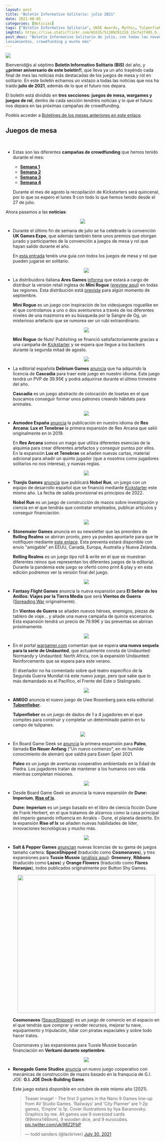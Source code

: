 ```yaml
---
layout: post
title: "Boletín Informativo Solitario: julio 2021"
date: 2021-08-05
categories: [Noticias]
tags: ["Boletín Informativo Solitario", UKGE Awards, Mythic, Tulpenfieber, GMT Games, Compass Games, Tiny Battle Publishing, "G.I. JOE Deck-Building Game", "Schnell Boats: Scourge of the English Channel", Cosmonaves, SpaceShipped, Tussie Mussie, Paleo, "Paleo: Ein neuer Anfang", Across a Thousand Dead Worlds, "Disciples of Bone and Shadow: Conquered Sun Edition", Seekers Beyond The Shroud, "The Lord of the Rings: Journeys in Middle-Earth", "El Señor de los Anillos: Viajes por la Tierra Media", "Dune: Imperium - Rise of Ix","Dune: Imperium", Rolling Realms, Nobel Run, Res Arcana, Cascadia, "Tunnels & Trolls", "Scream Aim Fire!", Mini Rogue, Apothecaria]
imghtml: https://live.staticflickr.com/65535/51309291210_15cfe2f405_b.jpg
post_desc: "Boletín Informativo Solitario de julio, con todas las novedades,
lanzamientos, crowdfunding y mucho más"
---
```


![](https://live.staticflickr.com/65535/51309291210_15cfe2f405_b.jpg)

 Bienvenid@s al séptimo **Boletín Informativo Solitario (BIS)** del año,
 y **¡¡primer aniversario de este boletín!!**, que lleva ya un año trayéndo
 cada final de mes las noticias más destacadas de los juegos de mesa y rol en
 solitario. En este boletín echamos un vistazo a todas las noticias que nos ha
 traído **julio de 2021**, además de lo que el futuro nos depara.

 El boletín está dividido en **tres secciones: juegos de mesa, wargames y
 juegos de rol**, dentro de cada sección tendréis noticias y lo que el futuro
 nos depara en las próximas campañas de crowdfunding.
  
 Podéis acceder a [Boletines de los meses anteriores en este
 enlace]({{site.baseurl}}/etiqueta/boletin-informativo-solitario/). 
 
## Juegos de mesa

<br>

* Estas son las diferentes **campañas de crowdfunding** que hemos tenido durante
  el mes:
  * **[Semana 1]({{site.baseurl}}/2021/07/05/crowdfunding-0628-0704/)**
  * **[Semana 2]({{site.baseurl}}/2021/07/12/crowdfunding-0705-0711/)**
  * **[Semana 3]({{site.baseurl}}/2021/07/19/crowdfunding-0712-0718/)**
  * **[Semana 4]({{site.baseurl}}/2021/07/26/crowdfunding-0719-0726/)**
  
  Durante el mes de agosto la recopilación de Kickstarters será quincenal, por
  lo que os espero el lunes 9 con todo lo que hemos tenido desde el 27 de
  julio.

Ahora pasamos a las **noticias**:

  <p align="center">
  <img height=""
  src="https://media.ukgamesexpo.co.uk/prod/images/Peoples_Choice_Award_2021.width-500.png"></p>

* Durante el último fin de semana de julio se ha celebrado la convención **UK
  Games Expo**, que además también tiene unos premios que otorgan jurado y
  participantes de la convención a juegos de mesa y rol que hayan salido
  durante el año.
  
  En [esta entrada]({{site.baseurl}}/2021/07/15/noticias-premios-ukge-2021/) tenéis una guía con todos los juegos de mesa y rol que
  pueden jugarse en solitario.
  
  <p align="center">
  <img height=""
  src="https://cf.geekdo-images.com/kdbwl36AN3L6EAmFUZdDFA__imagepage/img/JNVANuAhcoRatYZERMZCJj0F0Js=/fit-in/900x600/filters:no_upscale():strip_icc()/pic4608534.jpg"></p>

* La distribuidora italiana **Ares Games**
  [informa](https://twitter.com/AresGamesSrl/status/1410875698315726848?s=09)
  que estará a cargo de distribuir la versión retail inglesa de **Mini Rogue**
  ([preview aquí]({{site.baseurl}}/2020/05/23/ojeando-mini-rogue/)) en todas
  las regiones. Esta distribución está
  [prevista](https://www.aresgames.eu/games/nuts-publishing/mini-rogue) para
  algún momento de septiembre.
  
  **Mini Rogue** es un juego con inspiración de los videojuegos roguelike en el
  que controlamos a uno o dos aventureros a través de los diferentes niveles de
  una mazmorra en su búsqueda por la Sangre de Og, un misterioso artefacto que
  se rumorea ser un rubí extraordinario.

  <p align="center">
  <img height=""
  src="https://www.aresgames.eu/wp/wp-content/uploads/2021/05/800x600-nuts_publishing-20051-mini_rogue-layout.jpg"></p> 
  
  **Mini Rogue** de Nuts! Publishing se financió satisfactoriamente gracias a
  una campaña de
  [Kickstarter](https://www.kickstarter.com/projects/483438961/mini-rogue) y
  se espera que llegue a los backers durante la segunda mitad de agosto.

  <p align="center">
  <img height=""
  src="https://cf.geekdo-images.com/MjeJZfulbsM1DSV3DrGJYA__imagepage/img/0ksox22FKLq-Z-rsbBlF2IDG9x0=/fit-in/900x600/filters:no_upscale():strip_icc()/pic5100691.jpg"></p>

* La editorial española **Delirium Games**
  [anuncia](https://twitter.com/games_delirium/status/1417076932232065028) que
  ha adquirido la licencia de **Cascadia** para traer este juego en nuestro
  idioma. Este juego tendrá un PVP de 39.95€ y podrá adquirirse durante el
  último trimestre del año.
   
  **Cascadia** es un juego abstracto de colocación de losetas en el que
  buscamos conseguir formar unos patrones creando hábitats para animales.
   
  <p align="center">
  <img height=""
  src="https://asmodee.es/wp-content/uploads/2021/07/02072021-Presentacion-Res-Arcana-Lux-et-Tenebree01.png"></p>

* **Asmodee España** [anuncia](https://twitter.com/Asmodee_Spain/status/1411980674022531072?s=09)
  la publicación en nuestro idioma de **Res Arcana: Lux et Tenebrae** la
  primera expansión de Res Arcana que salió originalmente en in 2019.
  
  En **Res Arcana** somos un mago que utiliza diferentes esencias de la alquimia
  para crear diferentes artefactos y conseguir puntos por ellos. En la
  expansión **Lux et Tenebrae** se añaden nuevas cartas, material adicional
  para añadir un quinto jugador (que a nosotros como jugadores solitarios no
  nos interesa), y nuevas reglas.

  <p align="center">
  <img height=""
  src="https://tranjisgames.com/wp-content/uploads/2021/07/Nobel-Run-Web.png"></p>

* **Tranjis Games**
  [anuncia](https://tranjisgames.com/tranjis-games-ficha-juego-nobel-run/) que
  publicará **Nobel Run**, un juego con un equipo de desarrollo español que se financió
  mediante
  [Kickstarter](https://www.kickstarter.com/projects/garaizar/nobel-run) este
  mismo año. La fecha de salida provisional es principios de 2022.
  
  **Nobel Run** es un juego de construcción de mazos sobre investigación y
  ciencia en el que tendrás que contratar empleados, publicar artículos y
  conseguir financiación.

  <p align="center">
  <img height=""
  src="https://cf.geekdo-images.com/5TZ5YfDo_r9vNNvWTl_pzw__imagepage/img/qV597fd5a64cdO8VFB5_j1W_HsE=/fit-in/900x600/filters:no_upscale():strip_icc()/pic6313647.jpg"></p>

* **Stonemaier Games** anuncia en su newsletter que las preorders de **Rolling
  Realms** se abriran pronto, pero ya puedes apuntarte para que te notifiquen
  mediante [este
  enlace](https://stonemaiergames.us1.list-manage.com/subscribe?u=09ac14cf4204b623f977b3476&id=e5283efdcf). Esta
  preventa estará disponible con envío "amigable" en EEUU, Canadá, Europa,
  Australia y Nueva Zelanda.
  
  **Rolling Realms** es un juego tipo roll & write en el que se muestran
  diferentes reinos que representan los diferentes juegos de la
  editorial. Durante la pandemia este juego se ofertó como print & play y en
  esta edición podremos ver la versión final del juego.

  <p align="center">
  <img height=""
  src="https://cf.geekdo-images.com/f_hnw6s5SsA4u8KoeZ8OdA__imagepage/img/ONq6mhonHcPRNuVGZ4L117F4bpQ=/fit-in/900x600/filters:no_upscale():strip_icc()/pic6273164.png"></p>

* **Fantasy Flight Games** anuncia la nueva expansión para **El Señor de los
  Anillos: Viajes por la Tierra Media** que será **Vientos de Guerra**
  ([Spreading
  War](https://boardgamegeek.com/boardgameexpansion/342189/lord-rings-journeys-middle-earth-spreading-war-exp)
  originalmente). 
  
  En **Vientos de Guerra** se añaden nuevos héroes, enemigos, piezas de tablero
  de viaje... y añade una nueva campaña de quince escenarios. Esta expansión
  tendrá un precio de 79.99€ y las preventas se abriran próximamente.

  <p align="center">
  <img height=""
  src="https://cf.geekdo-images.com/TVCI92YdCPSLy2az5M-ctQ__imagepage/img/Df1AQgO_8Mo8d7eePF_BG5AOfAI=/fit-in/900x600/filters:no_upscale():strip_icc()/pic6189072.jpg"></p>

* En el portal
  [wargamer.com](https://www.wargamer.com/undaunted-reinforcements/sequel-reveal)
  comentan que se espera **una nueva sequela para la serie de Undaunted**, que
  actualmente consta de Undaunted: Normandy y Undaunted: North Africa, con la
  expansión Undaunted: Reinforcements que se espera para este verano.
  
  El diseñador no ha comentado sobre qué teatro específico de la Segunda Guerra
  Mundial irá este nuevo juego, pero que sabe que lo más demandado es el
  Pacífico, el Frente del Este o Stalingrado.

  <p align="center">
  <img height=""
  src="https://cf.geekdo-images.com/YGkV9K-CRs-JnJo1V4MWiw__imagepage/img/zWlp166T35yEFpcxNXIjl7Q4zVA=/fit-in/900x600/filters:no_upscale():strip_icc()/pic6315000.jpg"></p>

* **AMIGO** anuncia el nuevo juego de Uwe Rosenberg para esta editorial:
  **[Tulpenfieber](https://boardgamegeek.com/boardgame/341918/tulpenfieber)**.

  **Tulpenfieber** es un juego de dados de 1 a 4 jugadores en el que compites
  para construir y completar un determinado patrón en tu campo de tulipanes.

<p align="center">
  <img height=""
  src="https://cf.geekdo-images.com/06fbNXA4NIsltInp0JNefQ__imagepage/img/Bam8bWLsdJYqJj9xtU7WZEv9F9g=/fit-in/900x600/filters:no_upscale():strip_icc()/pic6279154.jpg"></p>

* En Board Game Geek se
  [anuncia](https://boardgamegeek.com/boardgameexpansion/342501/paleo-ein-neuer-anfang)
  la primera expansión para **Paleo**, llamada **Ein Neuer Anfang** ("Un nuevo
  comienzo", en mi humilde conocimiento de alemán) que saldrá para Essen
  Spiel 2021.
  
  **Paleo** es un juego de aventuras cooperativo ambientado en la Edad de
  Piedra. Los jugadores tratan de mantener a los humanos con vida mientras
  completan misiones.
  
  <p align="center">
  <img height=""
  src="https://cf.geekdo-images.com/YWHB6f-fyVwjSyXh5nK2Xw__imagepage/img/pNvO3c-GhSglpu56151oWXuG4ng=/fit-in/900x600/filters:no_upscale():strip_icc()/pic6267299.png"></p>

* Desde Board Game Geek se anuncia la nueva expansión de **Dune: Imperium**,
  **[Rise of Ix](https://boardgamegeek.com/boardgameexpansion/342031/dune-imperium-rise-ix)**.
  
  **Dune: Imperium** es un juego basado en el libro de ciencia ficción Dune de
  Frank Herbert, en el que tratamos de alzarnos como la casa principal del
  imperio ganando influencia en Arrakis - Dune, el planeta desierto. En la
  expansión **Rise of Ix** se añaden nuevas habilidades de líder, innovaciones
  tecnológicas y mucho más.
  
  <p align="center">
  <img height=""
  src="https://cf.geekdo-images.com/SWkrnw_lB-X43BeYUu4FWw__imagepage/img/X7DOjiPfbUn7e5bcbsJB_msJk8Q=/fit-in/900x600/filters:no_upscale():strip_icc()/pic4412657.jpg"></p>

* **Salt & Pepper Games**
  [anuncian](https://saltandpeppergames.es/nuevos-lanzamientos-tussie-mussie-las-expansiones-estofado-y-cosmonaves/)
  nuevas licencias de su gama de juegos tamaño cartera: **SpaceShipped**
  (traducido como **Cosmonaves**), y tres expansiones para **Tussie Mussie**
  ([análisis aquí]({{site.baseurl}}/2019/06/06/analisis-tussie-mussie/)):
  **Greenery**, **Ribbons** (traducido como **Lazos**) y **Orange Flowers**
  (traducido como **Flores Naranjas**), todos publicados originalmente por
  Button Shy Games.
  
   <p align="center">
   <img height="450"
   src="https://cf.geekdo-images.com/gVsaw5vOMgUdsu40lxrkxg__imagepage/img/Nxx_gw4WFiQQ-5u3dpqBl09w3zs=/fit-in/900x600/filters:no_upscale():strip_icc()/pic5826797.jpg"></p>
  
  **Cosmonaves**
  ([SpaceShipped](https://boardgamegeek.com/boardgame/283792/spaceshipped)) es
  un juego de comercio en el espacio en el que tendrás que comprar y vender
  recursos, mejorar tu nave, equipamiento y tripulación, lidiar con piratas
  espaciales y sobre todo hacer tratos.
  
  Cosmonaves y las expansiones para Tussie Mussie buscarán financiación en
  **Verkami durante septiembre**.

  <p align="center">
  <img height=""
  src="https://cf.geekdo-images.com/0lWQRlVnTZwzNrHhnQoRQg__imagepage/img/g6QLRK-ire8TD5p8XqjRYogoUpc=/fit-in/900x600/filters:no_upscale():strip_icc()/pic6305717.png"></p>

* **Renegade Game Studios**
  [anuncia](https://twitter.com/BoardGameGeek/status/1420794082230771718) un
  nuevo juego cooperativo con mecánicas de construcción de mazos basado en la
  franqucia de G.I. JOE: **G.I. JOE Deck-Building Game**.
  
  Este juego estará disponible en octubre de este mismo año (2021).

  <blockquote class="twitter-tweet"><p lang="en" dir="ltr">Teaser image! - The
  first 3 games in the Nano 9 Games line-up from AV Studio Games. ‘Railways’
  and ‘City Planner’ are 1-2p games, ‘Empire’ is 1p. Cover illustrations by
  Ilya Baranovsky. Graphics by me. All games use 9 oversized cards
  (89mmx146mm), 9 wooden dice, and 9 eurocubes. <a
  href="https://t.co/uki98Z2FbP">pic.twitter.com/uki98Z2FbP</a></p>&mdash; todd
  sanders (@lackriver) <a
  href="https://twitter.com/lackriver/status/1421169939285749761?ref_src=twsrc%5Etfw">July
  30, 2021</a></blockquote> <script async
  src="https://platform.twitter.com/widgets.js" charset="utf-8">

* **Todd Sanders** nos muestra una pequeña preview de los tres próximos juegos
  que sacará **AV Studio Games**: **Railways** de Alban Viard, **City Planner**
  de Alaban Viard y Todd Sanders, y **Empire** de Todd Sanders (este último
  podría basarse en la versión print & play de
  [Empire](https://boardgamegeek.com/boardgame/282581/empire) de 2019).
  
  Todos estos juegos formarán parte de la línea **Nano Games** de AV Studio
  Games y constan de 9 cartas sobredimensionadas, 9 dados y 9 cubos.

## Wargames

  <p align="center">
  <img height=""
  src="https://cf.geekdo-images.com/80SIADKu6HtuKhdR2Aagiw__imagepage/img/gAX5ZvDCn51vLYdJE0Q9mOyKFmk=/fit-in/900x600/filters:no_upscale():strip_icc()/pic6283857.jpg"></p>

* La editorial **Tiny Battle Publishing**
  [publica](https://tinybattlepublishing.com/products/scream-aim-fire?s=09) un
  nuevo wargame táctico en solitario ambientado en la Segunda Guerra Mundial:
  **Scream, Aim, Fire!**.
  
  El juego está diseñado por Jay Kirkpatrick, autor que actualmente tiene el
  también juego en solitario [Sniper Kill
  Confirmed](https://boardgamegeek.com/boardgame/340282/sniper-kill-confirmed)
  en las preventas de Compass  Games.
  
  **Scream, Aim, Fire!** es un juego táctico en solitario a nivel de squad en
  el que vives las consecuencias directas del Día-D . Podéis conseguir este
  juego por 32$ (en oferta) desde la página web de la editorial o en versión
  print & play por 12$ desde [Wargame
  Vault](https://www.wargamevault.com/product/362506/Scream-Aim-Fire).

   <p align="center">
   <img height=""
   src="https://cf.geekdo-images.com/Niap5VC0iC3odCDic8sWYQ__imagepage/img/0AxxjUEezODzzIkHeRj9Yo2zWNA=/fit-in/900x600/filters:no_upscale():strip_icc()/pic6278877.jpg"></p>

* **Compass Games** ha abierto las
  [preventas](https://www.compassgames.com/product/schnell-boats-scourge-of-the-english-channel-pay-later/)
  de **Schnell Boats: Scourge of the English Channel** un juego en solitario
  táctivo y narrativo, en el que como Kommandant dirigirás un escuadrón de
  cuatro barcos torpederos Kriegsmarine alemanes en misiones contra los Aliados
  en el canal de la Mancha durante 1943 a 1944.
  
  Puedes conseguirlo desde la [página de Compass
  Games](https://www.compassgames.com/product/schnell-boats-scourge-of-the-english-channel-pay-later/)
  por $52. 

  <p align="center">
  <img height=""
  src="https://mcusercontent.com/64afd67af980f39db7df40b12/images/4e7dd9d6-7c80-af3f-2d55-010801dd55e9.jpg"></p>

* Entrando con **GMT Games** en su newsletter mensual
  [anuncian](https://mailchi.mp/7f47dabb6cea/july-update-from-gmt-new-p500s-art-sneak-peeks-design-and-production-updates-and-more)
  un mapa montado para el nuevo juego de Mark Simonitch,
  [Salerno'43](https://www.gmtgames.com/p-868-salerno-43.aspx), y podemos ver
  la versión final de la descripción que tendrá la caja de **Almoravid:
  Reconquista and Riposte in Spain, 1085-1086**, el nuevo juego de Volko
  Ruhnke.

  <p align="center">
  <img height=""
  src="https://gallery.mailchimp.com/64afd67af980f39db7df40b12/images/31820119-bdf1-49fd-aa5a-8b176edbb151.jpg"></p>

* **GMT Games** también
  [anuncia](https://mailchi.mp/2c304715fe38/gmt-summer-sale-coming-august-4th)
  que este año volverán a tener rebajas de todos los juegos de la editorial
  actualmente en stock (no hay más rebajas de juegos en P500). Estas rebajas
  solamente son para los clientes que hayan pedido
  un juego de su programa P500 durante 2020 y hasta el 31 de julio de 2021, ese
  pedido debe haberse enviado ya o estar en proceso de envío.
  
  Si hiciste un pedido P500 a GMT durante esas fechas puedes tener un 50% de
  descuento en dos juegos con el código "GMTSale2021" y el envío será
  Euro-friendly.
  
  Estas rebajas durarán hasta el 11 de agosto (UTC -7) o hasta fin de
  existencias.

### Chollos

Llegamos a la sección sobre las **mejores ofertas de juegos de mesa en
Amazon**. Como sabréis, los links son de afiliado y os agradezco mucho que
utilicéis esos links.

* **[Imperium: Classics](https://amzn.to/3vnuyyE)**: **26€** (PVP: 30£, 35€),
  inglés, Osprey Games (2021).
* **[Imperium: Legends](https://amzn.to/3nuIggu)**: **26€** (PVP: 30£, 35€),
  inglés, Osprey Games (2021).
* **[Los Castillos de Borgoña](https://amzn.to/3y7ddvf)**: **32€** (PVP: 45€),
  español, Alea (2019).
* **[Gloomhaven](https://amzn.to/3b3Dd2e)**: **138€** (PVP: 160€), inglés,
  Cephalofair Games (2017).
* **[Arquitectos del Reino del Oeste](https://amzn.to/37nEa2B)**: **40€** (PVP:
  44.95€), castellano, Ediciones Primigenio (2018).
* **[Fábulas de Peluche](https://amzn.to/37nyXYx)**: **64€** (PVP: 69.95€),
  castellano, Edge Entertainment (2018).
* **[Undaunted: Normandy](https://amzn.to/3lF28ic)**: **23€** (PVP: 35€),
  inglés, Osprey (2018).

**Preventas:**
  * **[Undaunted: Reinforcements](https://amzn.to/3r5NtM8)**: **25€** (PVP: 30£),
  inglés, Osprey Games (2021).

### Lo que el futuro nos depara en el crowdfunding de juegos de mesa 

Tras las noticias pasamos a ver qué **juegos en solitario**
[están anunciados](https://boardgamegeek.com/geeklist/192002/prelaunched-kickstarter-board-game-projects/page/1)
en las diferentes plataformas de **crowdfunding** (Kickstarter, Gamefound ó
Verkami) para **agosto**, como ya estamos a día 5 de agosto he omitido los que
ya se encuentran en crowdfunding:

  <p align="center">
  <img height=""
  src="https://cf.geekdo-images.com/-pwzIEY6rEd1a1_wihD57g__imagepage/img/DJhoSWd2-4-015KPyxhvIKzmAkY=/fit-in/900x600/filters:no_upscale():strip_icc()/pic5816061.png"></p>

* **[Amass](https://boardgamegeek.com/boardgame/325433/amass)** es un  juego de
  colocación de trabajadores, dados y selección de acciones en el que debes
  completar tu contrato minero mientras recolectas recursos.

  Campaña de Kickstarter **el 10 de agosto**. Precampaña
  [aquí](https://www.kickstarter.com/projects/dfgames/amass-the-battle-for-resources-on-planet-xs?ref=mazmorreoensolitario).

  <p align="center">
  <img height=""
  src="https://cf.geekdo-images.com/edRT42cgPY_6934lktuOZg__imagepage/img/qomj5DqSSPfIFlUxZFf99_G1Lo0=/fit-in/900x600/filters:no_upscale():strip_icc()/pic5618063.jpg"></p>

* **[Masters of The Universe: Fields of Eternia The Board
  Game](https://boardgamegeek.com/boardgame/317526/masters-universe-fields-eternia-board-game)**
  es un juego basado en tus personajes favoritos: He-Man, Skeletor, She-Ra,
  Evil-Lyn, Man-At-Arms, Beast Man, Teela y otros.

  Campaña de Kickstarter **el 10 de agosto**.

  <p align="center">
  <img height=""
  src="https://cf.geekdo-images.com/_hN8NvO0BV_Ws6eALXCKAA__imagepage/img/n8ILwmMWZpyUdBcxCiIyOVhuG2k=/fit-in/900x600/filters:no_upscale():strip_icc()/pic6106524.png"></p>

* **[Wild:
  Serengeti](https://boardgamegeek.com/boardgame/335427/wild-serengeti)** (se
  retrasa desde julio) es un
  juego que combina elementos tipo puzle con elementos de construcción de
  motores (engine-building) y gestión de colecciones (set collection).
  
  Campaña de Kickstarter **el 18 de agosto**, fecha sin concretar.

  <p align="center">
  <img height=""
  src="https://cf.geekdo-images.com/B1h4rA9VVLB6-3NxDucMLw__imagepage/img/oEVj067FlzCFizD37G-MAYP6qFE=/fit-in/900x600/filters:no_upscale():strip_icc()/pic6294970.png"></p>

* En **[Mythic
  Mischief](https://boardgamegeek.com/boardgame/342894/mythic-mischief)**
  eres una facción de estudiantes del colegio Mythic y debes competir para
  evitar al Tomekeeper de la biblioteca de la escuela.

  Campaña de Kickstarter **el 31 de agosto**.

## Juegos de rol

  <p align="center">
  <img height=""
  src="https://cdn.shopify.com/s/files/1/0025/6006/5625/products/20210717_104538_2000x.jpg?v=1626549773"></p>

* Empezando con **Blackoath Entertainment**, ya se puede conseguir la edición
  en **tapa blanda** de **Disciples of Bone & Shadow: Conquered Sun Edition**
  por 25$ desde la página de [Exalted
  Funeral](https://www.exaltedfuneral.com/products/disciples-of-bone-shadow-conquered-sun-edition-pdf?_pos=2&_sid=b63e6f7a3&_ss=r).
  
  Además, se también se encuentra disponible **una nueva tirada de libros de
  Seekers Beyond The Shroud**, que se corresponde a la versión en PDF más
  actualizada. Podéis conseguir este libro también desde [Exalted
  Funeral](https://www.exaltedfuneral.com/collections/blackoath/products/seekers-beyond-the-shroud) por 35$.

   <p align="center">
   <img height=""
   src="https://images.squarespace-cdn.com/content/v1/5d9b9e602f7a5637cf2b6c41/1627514893026-39CH0TDRUPW8IO4EJRIB/image-asset.png?format=1000w"></p>
   <p align="center">
   <img height="450"
   src="https://images.squarespace-cdn.com/content/v1/5d9b9e602f7a5637cf2b6c41/1627515046318-K7G9K6VU84LAGSKE8B1A/Deep+Diver+1.jpg?format=1000w"></p>

* Siguiendo con **Blackoath Entertainment**, se
  [anuncia](https://blackoathgames.com/across-a-thousand-dead-worlds) un
  nuevo juego en solitario (con Game Master opcional) de horror y
  exploración espacial: **Across a Thousand Dead Worlds**, por Alex T.
  
  **Accross a Thousand Dead Worlds** es un juego de rol de 1 a 5 jugadores con
  Game Master opcional (puedes jugarlo perfectamente en solitario) en el que te
  encuentras en la estación espacial Karum, una reliquia dejada atrás por los
  Àrsaidh, una antigua raza alienígena. Desde esta estación deberás embarcarte
  en tu trabajo como *Deep Diver* en diferentes misiones con el objetivo de
  explorar antiguas naves Àrsaidh abandonadas y volver a la estación Karum con
  todo lo que pueda tener algún tipo de valor.
  
  Tiene previsto buscar financiación mediante una **campaña de Kickstarter en
  el último trimestre de 2021**.

  <p align="center">
  <img height=""
  src="https://ksr-ugc.imgix.net/assets/032/150/800/d44422fdc3f439676f5df4e334084cce_original.png?ixlib=rb-2.1.0&crop=faces&w=1024&h=576&fit=crop&v=1611745618&auto=format&frame=1&q=92&s=c5fa8479020988bf98028bde40505449"></p> 
  
* Anna Blackwell, autora de los juegos de rol en solitario DELVE,
  UMBRA y RISE acaba de sacar **Apothecaria**, un juego de rol de escritura
  creativa en el que eres la bruja de un pueblo y te ganas la vida creando
  pociones.
    
  **Apothecaria** fue financiado gracias a una campaña de
  [Kickstarter](https://www.kickstarter.com/projects/diamondblood/apothecaria?ref=mazmorreoensolitario)
  durante [Zine Quest
    3]({{site.baseurl}}/2021/01/31/rol-zinequest-3-en-solitario/) de este año.
    
  Podéis conseguirlo en PDF desde
  [itch.io](https://blackwellwriter.itch.io/apothecaria) por 13$ y en
  [físico](https://www.blackwellwriter.com/) por 15£ desde la página de la
  autora.

  <p align="center">
  <img height="450"
  src="https://image.jimcdn.com/app/cms/image/transf/none/path/sc89aac5fd90f4e9a/image/i232f45d8e30f4bbb/version/1614298912/image.jpg"></p>  
  
* La editorial **Hirukoa**
  [anuncia](https://twitter.com/Ed_Hirukoa/status/1411245188455047168?s=09)
  que ya se encuentran disponibles las aventuras en solitario de **Tunnels &
  Trolls**. Podéis conseguirlas por 12€ cada una desde [la página
  web](https://www.hirukoa.es/tienda/) de la editorial.
    
  **Tunnels & Trolls** es un sistema originalmente publicado en 1975 que busca
  tener unas regĺas fáciles y simples que permitan convertir a los jugadores en
  héroes.

  <p align="center">
  <img height="450"
  src="https://dtrpg-public-files.s3.us-east-2.amazonaws.com/images/480/362884.jpg"></p> 

* La revista de Mythic de **Tana Pigeon** trae un nuevo fascículo en julio, [Mythic Magazine Volume
  7](https://www.drivethrurpg.com/product/362884/Mythic-Magazine-Volume-7?affiliate_id=1914894),
  disponible en DriveThruRPG por 4.95$.
  
  En esta entrega se añaden reglas para para generar naves espaciales de forma
  aleatoria y consejos para personalizar una aventura en solitario antes de
  comenzar.


Y esto es todo por este mes, ¡nos vemos en el siguiente **Boletín Informativo
Solitario**!
<hr>

<small>Nota: Las imágenes de los juegos pertenecen sus respectivos
    autores.</small>
